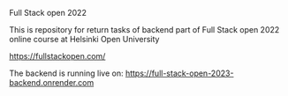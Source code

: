 Full Stack open 2022

This is repository for return tasks of backend part of Full Stack open 2022 online course at Helsinki Open University

https://fullstackopen.com/


The backend is running live on:
https://full-stack-open-2023-backend.onrender.com

